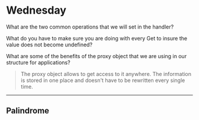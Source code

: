 # Wednesday
What are the two common operations that we will set in the handler?
>

What do you have to make sure you are doing with every Get to insure the value does not become undefined?
>

What are some of the benefits of the proxy object that we are using in our structure for applications?
>The proxy object allows to get access to it anywhere. The information is stored in one place and doesn't have to be rewritten every single time.

---
## Palindrome
